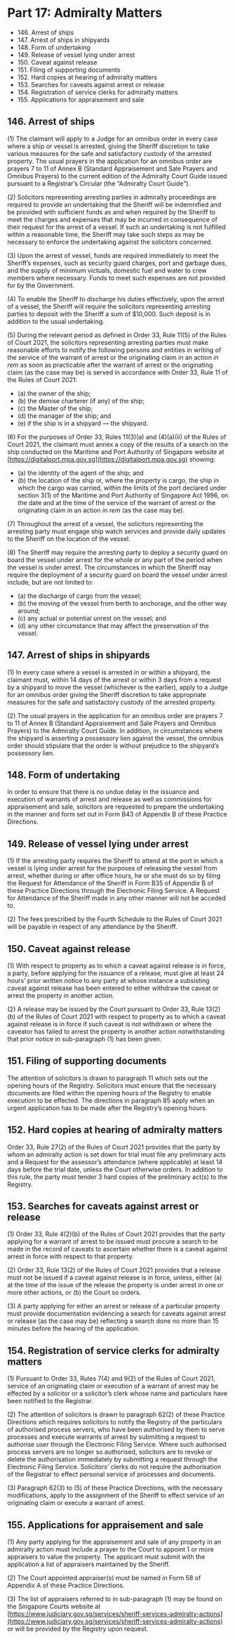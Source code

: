 # Part 17: Admiralty Matters

<ul type="*">
  <li>146. Arrest of ships</li>
  <li>147. Arrest of ships in shipyards</li>
  <li>148. Form of undertaking</li>
  <li>149. Release of vessel lying under arrest</li>
  <li>150. Caveat against release</li>
  <li>151. Filing of supporting documents</li>
  <li>152. Hard copies at hearing of admiralty matters</li>
  <li>153. Searches for caveats against arrest or release</li>
  <li>154. Registration of service clerks for admiralty matters</li>
  <li>155. Applications for appraisement and sale</li>
</ul>

## 146. Arrest of ships

(1)	The claimant will apply to a Judge for an omnibus order in every case where a ship or vessel is arrested, giving the Sheriff discretion to take various measures for the safe and satisfactory custody of the arrested property. The usual prayers in the application for an omnibus order are prayers 7 to 11 of Annex B (Standard Appraisement and Sale Prayers and Omnibus Prayers) to the current edition of the Admiralty Court Guide issued pursuant to a Registrar’s Circular (the “Admiralty Court Guide”).

(2)	Solicitors representing arresting parties in admiralty proceedings are required to provide an undertaking that the Sheriff will be indemnified and be provided with sufficient funds as and when required by the Sheriff to meet the charges and expenses that may be incurred in consequence of their request for the arrest of a vessel. If such an undertaking is not fulfilled within a reasonable time, the Sheriff may take such steps as may be necessary to enforce the undertaking against the solicitors concerned.

(3)	Upon the arrest of vessel, funds are required immediately to meet the Sheriff’s expenses, such as security guard charges, port and garbage dues, and the supply of minimum victuals, domestic fuel and water to crew members where necessary. Funds to meet such expenses are not provided for by the Government.

(4)	To enable the Sheriff to discharge his duties effectively, upon the arrest of a vessel, the Sheriff will require the solicitors representing arresting parties to deposit with the Sheriff a sum of $10,000. Such deposit is in addition to the usual undertaking.

(5)	During the relevant period as defined in Order 33, Rule 11(5) of the Rules of Court 2021, the solicitors representing arresting parties must make reasonable efforts to notify the following persons and entities in writing of the service of the warrant of arrest or the originating claim in an action <em>in rem</em> as soon as practicable after the warrant of arrest or the originating claim (as the case may be) is served in accordance with Order 33, Rule 11 of the Rules of Court 2021:

<ul type="*">
<li>(a)	the owner of the ship;</li>

<li>(b)	the demise charterer (if any) of the ship;</li>

<li>(c)	the Master of the ship;</li>

<li>(d)	the manager of the ship; and</li>

<li>(e)	if the ship is in a shipyard — the shipyard.</li>
</ul>

(6)	For the purposes of Order 33, Rules 11(3)(a) and (4)(a)(ii) of the Rules of Court 2021, the claimant must annex a copy of the results of a search on the ship conducted on the Maritime and Port Authority of Singapore website at [https://digitalport.mpa.gov.sg](https://digitalport.mpa.gov.sg) showing:

<ul type="*">
<li>(a)	the identity of the agent of the ship; and</li>

<li>(b)	the location of the ship or, where the property is cargo, the ship in which the cargo was carried, within the limits of the port declared under section 3(1) of the Maritime and Port Authority of Singapore Act 1996, on the date and at the time of the service of the warrant of arrest or the originating claim in an action <em>in rem</em> (as the case may be).</li>
</ul>

(7) Throughout the arrest of a vessel, the solicitors representing the arresting party must engage ship watch services and provide daily updates to the Sheriff on the location of the vessel.

(8) The Sheriff may require the arresting party to deploy a security guard on board the vessel under arrest for the whole or any part of the period when the vessel is under arrest. The circumstances in which the Sheriff may require the deployment of a security guard on board the vessel under arrest include, but are not limited to:

<ul type="*">
<li>(a) the discharge of cargo from the vessel;</li>

<li>(b) the moving of the vessel from berth to anchorage, and the other way around;</li>

<li>(c) any actual or potential unrest on the vessel; and</li>

<li>(d) any other circumstance that may affect the preservation of the vessel.</li>
</ul>

## 147. Arrest of ships in shipyards

(1)	In every case where a vessel is arrested in or within a shipyard, the claimant must, within 14 days of the arrest or within 3 days from a request by a shipyard to move the vessel (whichever is the earlier), apply to a Judge for an omnibus order giving the Sheriff discretion to take appropriate measures for the safe and satisfactory custody of the arrested property.

(2)	The usual prayers in the application for an omnibus order are prayers 7 to 11 of Annex B (Standard Appraisement and Sale Prayers and Omnibus Prayers) to the Admiralty Court Guide. In addition, in circumstances where the shipyard is asserting a possessory lien against the vessel, the omnibus order should stipulate that the order is without prejudice to the shipyard’s possessory lien.

## 148. Form of undertaking

In order to ensure that there is no undue delay in the issuance and execution of warrants of arrest and release as well as commissions for appraisement and sale, solicitors are requested to prepare the undertaking in the manner and form set out in Form B43 of Appendix B of these Practice Directions.

## 149. Release of vessel lying under arrest

(1)	If the arresting party requires the Sheriff to attend at the port in which a vessel is lying under arrest for the purposes of releasing the vessel from arrest, whether during or after office hours, he or she must do so by filing the Request for Attendance of the Sheriff in Form B35 of Appendix B of these Practice Directions through the Electronic Filing Service. A Request for Attendance of the Sheriff made in any other manner will not be acceded to.

(2)	The fees prescribed by the Fourth Schedule to the Rules of Court 2021 will be payable in respect of any attendance by the Sheriff.

## 150. Caveat against release

(1)	With respect to property as to which a caveat against release is in force, a party, before applying for the issuance of a release, must give at least 24 hours’ prior written notice to any party at whose instance a subsisting caveat against release has been entered to either withdraw the caveat or arrest the property in another action.

(2)	A release may be issued by the Court pursuant to Order 33, Rule 13(2)(b) of the Rules of Court 2021 with respect to property as to which a caveat against release is in force if such caveat is not withdrawn or where the caveator has failed to arrest the property in another action notwithstanding that prior notice in sub-paragraph (1) has been given.

## 151. Filing of supporting documents

The attention of solicitors is drawn to paragraph 11 which sets out the opening hours of the Registry. Solicitors must ensure that the necessary documents are filed within the opening hours of the Registry to enable execution to be effected. The directions in paragraph 85 apply when an urgent application has to be made after the Registry’s opening hours.

## 152. Hard copies at hearing of admiralty matters

Order 33, Rule 27(2) of the Rules of Court 2021 provides that the party by whom an admiralty action is set down for trial must file any preliminary acts and a Request for the assessor’s attendance (where applicable) at least 14 days before the trial date, unless the Court otherwise orders. In addition to this rule, the party must tender 3 hard copies of the preliminary act(s) to the Registry.

## 153. Searches for caveats against arrest or release

(1)	Order 33, Rule 4(2)(b) of the Rules of Court 2021 provides that the party applying for a warrant of arrest to be issued must procure a search to be made in the record of caveats to ascertain whether there is a caveat against arrest in force with respect to that property.

(2)	Order 33, Rule 13(2) of the Rules of Court 2021 provides that a release must not be issued if a caveat against release is in force, unless, either (a) at the time of the issue of the release the property is under arrest in one or more other actions, or (b) the Court so orders.

(3)	A party applying for either an arrest or release of a particular property must provide documentation evidencing a search for caveats against arrest or release (as the case may be) reflecting a search done no more than 15 minutes before the hearing of the application.

## 154. Registration of service clerks for admiralty matters


(1)	Pursuant to Order 33, Rules 7(4) and 9(2) of the Rules of Court 2021, service of an originating claim or execution of a warrant of arrest may be effected by a solicitor or a solicitor’s clerk whose name and particulars have been notified to the Registrar.

(2)	The attention of solicitors is drawn to paragraph 62(2) of these Practice Directions which requires solicitors to notify the Registry of the particulars of authorised process servers, who have been authorised by them to serve processes and execute warrants of arrest by submitting a request to authorise user through the Electronic Filing Service. Where such authorised process servers are no longer so authorised, solicitors are to revoke or delete the authorisation immediately by submitting a request through the Electronic Filing Service. Solicitors’ clerks do not require the authorisation of the Registrar to effect personal service of processes and documents.

(3)	Paragraph 62(3) to (5) of these Practice Directions, with the necessary modifications, apply to the assignment of the Sheriff to effect service of an originating claim or execute a warrant of arrest.

## 155. Applications for appraisement and sale

(1)	Any party applying for the appraisement and sale of any property in an admiralty action must include a prayer to the Court to appoint 1 or more appraisers to value the property. The applicant must submit with the application a list of appraisers maintained by the Sheriff.

(2)	The Court appointed appraiser(s) must be named in Form 58 of Appendix A of these Practice Directions.

(3)	The list of appraisers referred to in sub-paragraph (1) may be found on the Singapore Courts website at [https://www.judiciary.gov.sg/services/sheriff-services-admiralty-actions](https://www.judiciary.gov.sg/services/sheriff-services-admiralty-actions) or will be provided by the Registry upon request.
